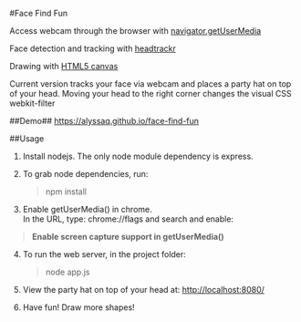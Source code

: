 #Face Find Fun

Access webcam through the browser with [navigator.getUserMedia](https://developer.mozilla.org/en-US/docs/Web/API/Navigator.getUserMedia)   

Face detection and tracking with [headtrackr](https://github.com/auduno/headtrackr)  

Drawing with [HTML5 canvas](http://www.html5canvastutorials.com/tutorials/html5-canvas-tutorials-introduction/)

Current version tracks your face via webcam and places a party hat on top of your head.
Moving your head to the right corner changes the visual CSS webkit-filter

##Demo##
<https://alyssaq.github.io/face-find-fun>

##Usage
1) Install nodejs. The only node module dependency is express.   
2) To grab node dependencies, run:

    > npm install  

3) Enable getUserMedia() in chrome.   
In the URL, type: chrome://flags and search and enable: 
   
> **Enable screen capture support in getUserMedia()**
       
4) To run the web server, in the project folder:

    > node app.js

5) View the party hat on top of your head at: <http://localhost:8080/>

6) Have fun! Draw more shapes!
